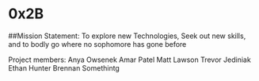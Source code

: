 # 0x2B

##Mission Statement: To explore new Technologies, Seek out new skills, and to bodly go where no sophomore has gone before


Project members:
Anya Owsenek
Amar Patel
Matt Lawson
Trevor Jediniak
Ethan Hunter
Brennan Somethintg
